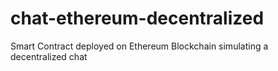 # chat-ethereum-decentralized
Smart Contract deployed on Ethereum Blockchain simulating a decentralized chat
